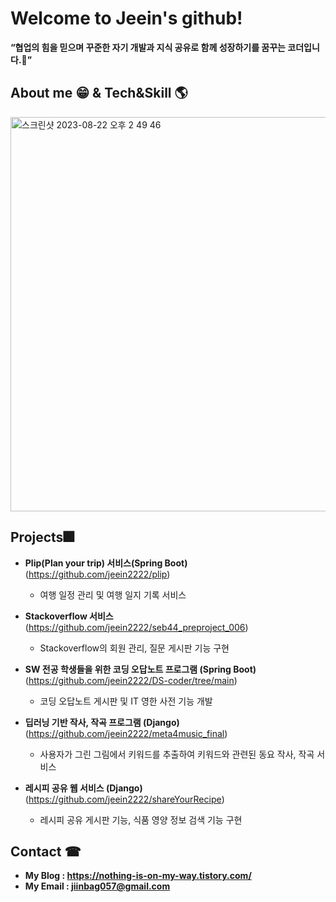 # Welcome to Jeein's github!

**“협업의 힘을 믿으며 꾸준한 자기 개발과 지식 공유로 함께 성장하기를 꿈꾸는 코더입니다.🌟”** 

## About me 😁 &  Tech&Skill 🌎

<img width="631" alt="스크린샷 2023-08-22 오후 2 49 46" src="https://github.com/jeein2222/jeein2222/assets/96341808/f660ac61-a942-4778-a067-88a3cfcd01d3">


## Projects🎆 
- **Plip(Plan your trip) 서비스(Spring Boot)**
  (https://github.com/jeein2222/plip)
  - 여행 일정 관리 및 여행 일지 기록 서비스
    
- **Stackoverflow 서비스**
  (https://github.com/jeein2222/seb44_preproject_006)
  - Stackoverflow의 회원 관리, 질문 게시판 기능 구현
    
- **SW 전공 학생들을 위한 코딩 오답노트 프로그램 (Spring Boot)** 
  (https://github.com/jeein2222/DS-coder/tree/main)
  - 코딩 오답노트 게시판 및 IT 영한 사전 기능 개발
    
- **딥러닝 기반 작사, 작곡 프로그램 (Django)**
  (https://github.com/jeein2222/meta4music_final)
  - 사용자가 그린 그림에서 키워드를 추출하여 키워드와 관련된 동요 작사, 작곡 서비스
  
- **레시피 공유 웹 서비스 (Django)**
  (https://github.com/jeein2222/shareYourRecipe)
  - 레시피 공유 게시판 기능, 식품 영양 정보 검색 기능 구현

## Contact ☎
- **My Blog : https://nothing-is-on-my-way.tistory.com/**
- **My Email : jiinbag057@gmail.com**
